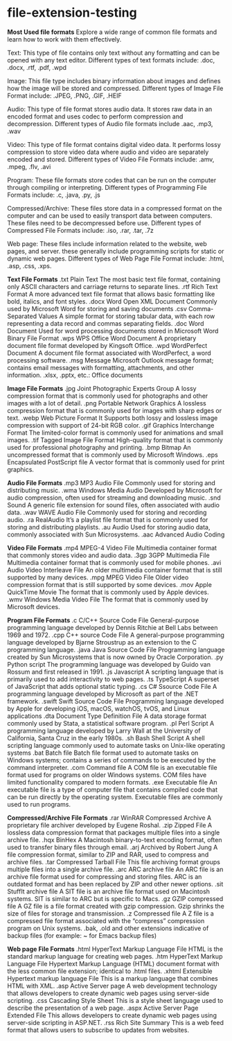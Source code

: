# file-extension-testing


**Most Used file formats**
Explore a wide range of common file formats and learn how to work with them effectively.

Text: This type of file contains only text without any formatting and can be opened with any text editor.
Different types of text formats include: .doc, .docx, .rtf, .pdf, .wpd

Image: This file type includes binary information about images and defines how the image will be stored and compressed.
Different types of Image File Format include: .JPEG, .PNG, .GIF, .HEIF

Audio: This type of file format stores audio data. It stores raw data in an encoded format and uses codec to perform compression and decompression.
Different types of Audio file formats include .aac, .mp3, .wav

Video: This type of file format contains digital video data. It performs lossy compression to store video data where audio and video are separately encoded and stored.
Different types of Video File Formats include: .amv, .mpeg, .flv, .avi

Program: These file formats store codes that can be run on the computer through compiling or interpreting.
Different types of Programming File Formats include: .c, .java, .py, .js

Compressed/Archive: These files store data in a compressed format on the computer and can be used to easily transport data between computers. These files need to be decompressed before use.
Different types of Compressed File Formats include: .iso, .rar, .tar, .7z

Web page: These files include information related to the website, web pages, and server. these generally include programming scripts for static or dynamic web pages. 
Different types of Web Page File Format include: .html, .asp, .css, .xps.



**Text File Formats**
.txt	Plain Text	The most basic text file format, containing only ASCII characters and carriage returns to separate lines.
.rtf	Rich Text Format	A more advanced text file format that allows basic formatting like bold, italics, and font styles.
.docx	Word Open XML Document	Commonly used by Microsoft Word for storing and saving documents
.csv	Comma-Separated Values	A simple format for storing tabular data, with each row representing a data record and commas separating fields.
.doc	Word Document	Used for word processing documents stored in Microsoft Word Binary File Format
.wps	WPS Office Word Document	A proprietary document file format developed by Kingsoft Office.
.wpd	WordPerfect Document	A document file format associated with WordPerfect, a word processing software.
.msg  Message  Microsoft Outlook message format; contains email messages with formatting, attachments, and other information.
.xlsx, .pptx, etc.: Office documents

**Image File Formats**
.jpg	Joint Photographic Experts Group	A lossy compression format that is commonly used for photographs and other images with a lot of detail.
.png	Portable Network Graphics	A lossless compression format that is commonly used for images with sharp edges or text.
.webp	Web Picture Format	It Supports both lossy and lossless image compression with support of 24-bit RGB color.
.gif	Graphics Interchange Format	The limited-color format is commonly used for animations and small images.
.tif	Tagged Image File Format	High-quality format that is commonly used for professional photography and printing.
.bmp	Bitmap	An uncompressed format that is commonly used by Microsoft Windows.
.eps	Encapsulated PostScript file	A vector format that is commonly used for print graphics.

**Audio File Formats**
.mp3	MP3 Audio File	Commonly used for storing and distributing music.
.wma  Windows Media Audio Developed by Microsoft for audio compression, often used for streaming and downloading music.
.snd	Sound	A generic file extension for sound files, often associated with audio data.
.wav	WAVE Audio File	Commonly used for storing and recording audio.
.ra	  RealAudio	It’s a playlist file format that is commonly used for storing and distributing playlists.
.au   Audio Used for storing audio data, commonly associated with Sun Microsystems.
.aac  Advanced Audio Coding

**Video File Formats**
.mp4	MPEG-4 Video File	Multimedia container format that commonly stores video and audio data.
.3gp	3GPP Multimedia File	Multimedia container format that is commonly used for mobile phones.
.avi	Audio Video Interleave File	An older multimedia container format that is still supported by many devices.
.mpg	MPEG Video File	Older video compression format that is still supported by some devices.
.mov	Apple QuickTime Movie	The format that is commonly used by Apple devices.
.wmv	Windows Media Video File	 The format that is commonly used by Microsoft devices.

**Program File Formats**
.c	C/C++ Source Code File	General-purpose programming language developed by Dennis Ritchie at Bell Labs between 1969 and 1972.
.cpp	C++ source Code File	A general-purpose programming language developed by Bjarne Stroustrup as an extension to the C programming language.
.java	Java Source Code File	Programming language created by Sun Microsystems that is now owned by Oracle Corporation.
.py	Python script	 The programming language was developed by Guido van Rossum and first released in 1991.
.js	Javascript	A scripting language that is primarily used to add interactivity to web pages.
.ts	TypeScript	A superset of JavaScript that adds optional static typing.
.cs	C# Ssource Code File	A programming language developed by Microsoft as part of the .NET framework.
.swift	Swift Source Code File	Programming language developed by Apple for developing iOS, macOS, watchOS, tvOS, and Linux applications
.dta	Document Type Definition File	A data storage format commonly used by Stata, a statistical software program.
.pl	Perl Script	A programming language developed by Larry Wall at the University of California, Santa Cruz in the early 1980s.
.sh	Bash Shell Script	A shell scripting language commonly used to automate tasks on Unix-like operating systems
.bat Batch file Batch file format used to automate tasks on Windows systems; contains a series of commands to be executed by the command interpreter.
.com Command file A COM file is an executable file format used for programs on older Windows systems. COM files have limited functionality compared to modern formats.
.exe Executable file An executable file is a type of computer file that contains compiled code that can be run directly by the operating system. Executable files are commonly used to run programs.

**Compressed/Archive File Formats**
.rar	WinRAR Compressed Archive	A proprietary file archiver developed by Eugene Roshal.
.zip	Zipped File	A lossless data compression format that packages multiple files into a single archive file.
.hqx	BinHex	A Macintosh binary-to-text encoding format, often used to transfer binary files through email.
.arj	Archived by Robert Jung	A file compression format, similar to ZIP and RAR, used to compress and archive files.
.tar	Compressed Tarball File	This file archiving format groups multiple files into a single archive file.
.arc  ARC archive file An ARC file is an archive file format used for compressing and storing files. ARC is an outdated format and has been replaced by ZIP and other newer options.
.sit  StuffIt archive file A SIT file is an archive file format used on Macintosh systems. SIT is similar to ARC but is specific to Macs.
.gz   GZIP compressed file A GZ file is a file format created with gzip compression. Gzip shrinks the size of files for storage and transmission.
.z    Compressed file A Z file is a compressed file format associated with the “compress” compression program on Unix systems.
.bak, .old and other extensions indicative of backup files (for example: ~ for Emacs backup files)

**Web page File Formats**
.html	HyperText Markup Language File	HTML is the standard markup language for creating web pages.
.htm HyperText Markup Language File Hypertext Markup Language (HTML) document format with the less common file extension; identical to .html files. 
.xhtml	Extensible Hypertext markup language File	This is a markup language that combines HTML with XML.
.asp	Active Server page	A web development technology that allows developers to create dynamic web pages using server-side scripting.
.css	Cascading Style Sheet	This is a style sheet language used to describe the presentation of a web page.
.aspx	Active Server Page Extended File	This allows developers to create dynamic web pages using server-side scripting in ASP.NET.
.rss	Rich Site Summary	This is a web feed format that allows users to subscribe to updates from websites.
